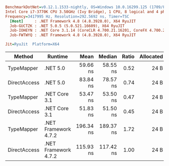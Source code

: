 ``` ini

BenchmarkDotNet=v0.12.1.1533-nightly, OS=Windows 10.0.16299.125 (1709/FallCreatorsUpdate/Redstone3)
Intel Core i7-3770K CPU 3.50GHz (Ivy Bridge), 1 CPU, 8 logical and 4 physical cores
Frequency=3417995 Hz, Resolution=292.5692 ns, Timer=TSC
  [Host]     : .NET Framework 4.8 (4.8.3928.0), X64 RyuJIT
  Job-GUCTZK : .NET 5.0.5 (5.0.521.16609), X64 RyuJIT
  Job-IOHEYN : .NET Core 3.1.14 (CoreCLR 4.700.21.16201, CoreFX 4.700.21.16208), X64 RyuJIT
  Job-FWTWYQ : .NET Framework 4.8 (4.8.3928.0), X64 RyuJIT

Jit=RyuJit  Platform=X64  

```
|       Method |              Runtime |      Mean |    Median | Ratio | Allocated |
|------------- |--------------------- |----------:|----------:|------:|----------:|
|   TypeMapper |             .NET 5.0 |  59.66 ns |  58.55 ns |  0.52 |      24 B |
| DirectAccess |             .NET 5.0 |  83.84 ns |  78.57 ns |  0.74 |      24 B |
|   TypeMapper |        .NET Core 3.1 |  53.47 ns |  53.50 ns |  0.47 |      24 B |
| DirectAccess |        .NET Core 3.1 |  51.83 ns |  51.50 ns |  0.45 |      24 B |
|   TypeMapper | .NET Framework 4.7.2 | 196.34 ns | 189.37 ns |  1.72 |      24 B |
| DirectAccess | .NET Framework 4.7.2 | 115.93 ns | 117.42 ns |  1.00 |      24 B |
